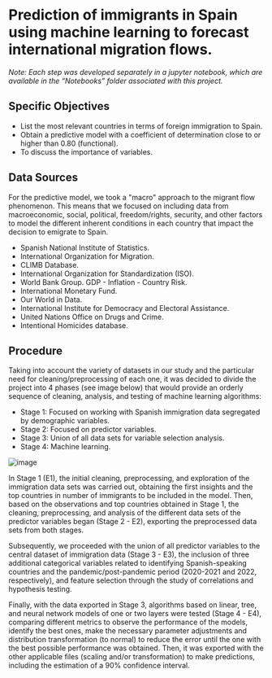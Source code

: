 # Prediction of immigrants in Spain using machine learning to forecast international migration flows.
*Note: Each step was developed separately in a jupyter notebook, which are available in the “Notebooks” folder associated with this project.*
## Specific Objectives
- List the most relevant countries in terms of foreign immigration to Spain.
- Obtain a predictive model with a coefficient of determination close to or higher than 0.80 (functional). 
- To discuss the importance of variables.
## Data Sources
For the predictive model, we took a "macro" approach to the migrant flow phenomenon. This means that we focused on including data from macroeconomic, social, political, freedom/rights, security, and other factors to model the different inherent conditions in each country that impact the decision to emigrate to Spain.
- Spanish National Institute of Statistics.
- International Organization for Migration.
- CLIMB Database.
- International Organization for Standardization (ISO).
- World Bank Group. GDP - Inflation - Country Risk.
- International Monetary Fund.
- Our World in Data.
- International Institute for Democracy and Electoral Assistance.
- United Nations Office on Drugs and Crime.
- Intentional Homicides database.
  
## Procedure
Taking into account the variety of datasets in our study and the particular need for cleaning/preprocessing of each one, it was decided to divide the project into 4 phases (see image below) that would provide an orderly sequence of cleaning, analysis, and testing of machine learning algorithms:
- Stage 1: Focused on working with Spanish immigration data segregated by demographic variables.
- Stage 2: Focused on predictor variables.
- Stage 3: Union of all data sets for variable selection analysis.
- Stage 4: Machine learning.

![image](https://github.com/user-attachments/assets/fba99f64-2be4-4830-86f7-febf8d27cff2)

In Stage 1 (E1), the initial cleaning, preprocessing, and exploration of the immigration data sets was carried out, obtaining the first insights and the top countries in number of immigrants to be included in the model. Then, based on the observations and top countries obtained in Stage 1, the cleaning, preprocessing, and analysis of the different data sets of the predictor variables began (Stage 2 - E2), exporting the preprocessed data sets from both stages.

Subsequently, we proceeded with the union of all predictor variables to the central dataset of immigration data (Stage 3 - E3), the inclusion of three additional categorical variables related to identifying Spanish-speaking countries and the pandemic/post-pandemic period (2020-2021 and 2022, respectively), and feature selection through the study of correlations and hypothesis testing.

Finally, with the data exported in Stage 3, algorithms based on linear, tree, and neural network models of one or two layers were tested (Stage 4 - E4), comparing different metrics to observe the performance of the models, identify the best ones, make the necessary parameter adjustments and distribution transformation (to normal) to reduce the error until the one with the best possible performance was obtained. Then, it was exported with the other applicable files (scaling and/or transformation) to make predictions, including the estimation of a 90% confidence interval.
